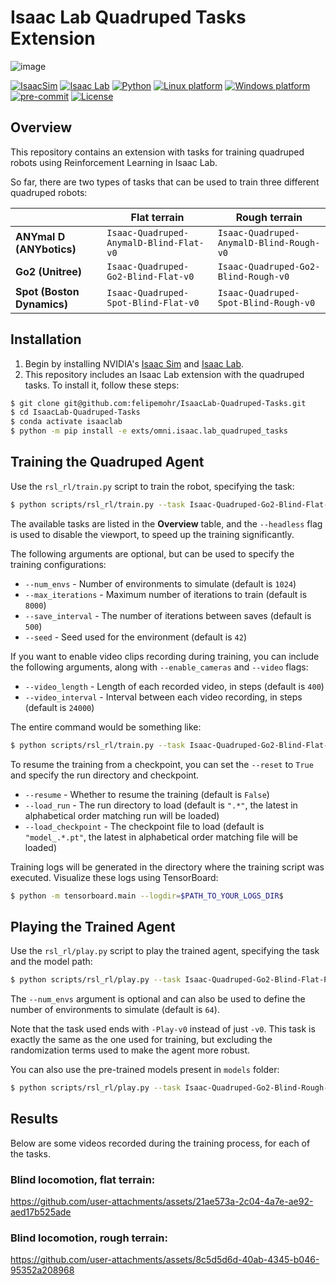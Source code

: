 # Isaac Lab Quadruped Tasks Extension

![image](https://github.com/user-attachments/assets/e2a0a26e-0f06-4eb7-8478-d726585dac94)

[![IsaacSim](https://img.shields.io/badge/IsaacSim-4.1.0-silver.svg)](https://docs.omniverse.nvidia.com/isaacsim/latest/overview.html)
[![Isaac Lab](https://img.shields.io/badge/IsaacLab-1.1.0-silver)](https://isaac-sim.github.io/IsaacLab)
[![Python](https://img.shields.io/badge/python-3.10-blue.svg)](https://docs.python.org/3/whatsnew/3.10.html)
[![Linux platform](https://img.shields.io/badge/platform-linux--64-orange.svg)](https://releases.ubuntu.com/20.04/)
[![Windows platform](https://img.shields.io/badge/platform-windows--64-orange.svg)](https://www.microsoft.com/en-us/)
[![pre-commit](https://img.shields.io/badge/pre--commit-enabled-brightgreen?logo=pre-commit&logoColor=white)](https://pre-commit.com/)
[![License](https://img.shields.io/badge/license-MIT-yellow.svg)](https://opensource.org/license/mit)

## Overview

This repository contains an extension with tasks for training quadruped robots using Reinforcement Learning in Isaac Lab.

So far, there are two types of tasks that can be used to train three different quadruped robots:

|                            | Flat terrain                            | Rough terrain                            |
| -------------------------- | --------------------------------------- | ---------------------------------------- |
| **ANYmal D (ANYbotics)**   | `Isaac-Quadruped-AnymalD-Blind-Flat-v0` | `Isaac-Quadruped-AnymalD-Blind-Rough-v0` |
| **Go2 (Unitree)**          | `Isaac-Quadruped-Go2-Blind-Flat-v0`     | `Isaac-Quadruped-Go2-Blind-Rough-v0`     |
| **Spot (Boston Dynamics)** | `Isaac-Quadruped-Spot-Blind-Flat-v0`    | `Isaac-Quadruped-Spot-Blind-Rough-v0`    |

## Installation
1. Begin by installing NVIDIA's [Isaac Sim](https://docs.omniverse.nvidia.com/isaacsim/latest/installation/install_workstation.html) and [Isaac Lab](https://isaac-sim.github.io/IsaacLab/source/setup/installation/binaries_installation.html).
2. This repository includes an Isaac Lab extension with the quadruped tasks. To install it, follow these steps:

```bash
$ git clone git@github.com:felipemohr/IsaacLab-Quadruped-Tasks.git
$ cd IsaacLab-Quadruped-Tasks
$ conda activate isaaclab
$ python -m pip install -e exts/omni.isaac.lab_quadruped_tasks
```

## Training the Quadruped Agent

Use the `rsl_rl/train.py` script to train the robot, specifying the task:

```bash
$ python scripts/rsl_rl/train.py --task Isaac-Quadruped-Go2-Blind-Flat-v0 --headless
```

The available tasks are listed in the **Overview** table, and the `--headless` flag is used to disable the viewport, to speed up the training significantly.

The following arguments are optional, but can be used to specify the training configurations:

- `--num_envs` - Number of environments to simulate (default is `1024`)
- `--max_iterations` - Maximum number of iterations to train (default is `8000`)
- `--save_interval` - The number of iterations between saves (default is `500`)
- `--seed` - Seed used for the environment (default is `42`)

If you want to enable video clips recording during training, you can include the following arguments, along with `--enable_cameras` and `--video` flags:

- `--video_length` - Length of each recorded video, in steps (default is `400`)
- `--video_interval` - Interval between each video recording, in steps (default is `24000`)

The entire command would be something like:

```bash
$ python scripts/rsl_rl/train.py --task Isaac-Quadruped-Go2-Blind-Flat-v0 --num_envs 1024 --max_iterations 8000 --save_interval 500 --seed 42 --headless --enable_cameras --video --video_length 400 --video_interval 24000
```

To resume the training from a checkpoint, you can set the `--reset` to `True` and specify the run directory and checkpoint.  

- `--resume` - Whether to resume the training (default is `False`)
- `--load_run` - The run directory to load (default is `".*"`, the latest in alphabetical order matching run will be loaded)
- `--load_checkpoint` - The checkpoint file to load (default is `"model_.*.pt"`, the latest in alphabetical order matching file will be loaded)

Training logs will be generated in the directory where the training script was executed. Visualize these logs using TensorBoard:

```bash
$ python -m tensorboard.main --logdir=$PATH_TO_YOUR_LOGS_DIR$
```

## Playing the Trained Agent

Use the `rsl_rl/play.py` script to play the trained agent, specifying the task and the model path:

```bash
$ python scripts/rsl_rl/play.py --task Isaac-Quadruped-Go2-Blind-Flat-Play-v0 --num_envs 64 --checkpoint_path logs/rsl_rl/go2_blind_flat/XXXX-XX-XX_XX-XX-XX/model_XXXX.pt
```

The `--num_envs` argument is optional and can also be used to define the number of environments to simulate (default is `64`).

Note that the task used ends with `-Play-v0` instead of just `-v0`. This task is exactly the same as the one used for training, but excluding the randomization terms used to make the agent more robust.

You can also use the pre-trained models present in `models` folder:

```bash
$ python scripts/rsl_rl/play.py --task Isaac-Quadruped-Go2-Blind-Rough-Play-v0 --checkpoint_path models/go2_blind_rough/model_8k.pt
```

## Results

Below are some videos recorded during the training process, for each of the tasks.

### Blind locomotion, flat terrain:

https://github.com/user-attachments/assets/21ae573a-2c04-4a7e-ae92-aed17b525ade

### Blind locomotion, rough terrain:

https://github.com/user-attachments/assets/8c5d5d6d-40ab-4345-b046-95352a208968

